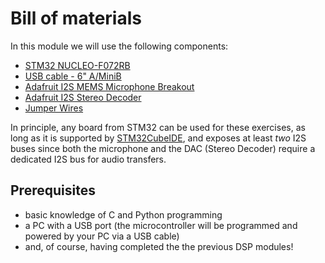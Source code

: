 # Bill of materials

In this module we will use the following components:

* [STM32 NUCLEO-F072RB](https://www.st.com/en/evaluation-tools/nucleo-f072rb.html)
* [USB cable - 6" A/MiniB](https://www.adafruit.com/product/899)
* [Adafruit I2S MEMS Microphone Breakout](https://www.adafruit.com/product/3421)
* [Adafruit I2S Stereo Decoder](https://www.adafruit.com/product/3678)
* [Jumper Wires](https://www.adafruit.com/product/266)

In principle, any board from STM32 can be used for these exercises, as long as it is supported by [STM32CubeIDE](https://www.st.com/en/development-tools/stm32cubeide.html), and exposes at least _two_ I2S buses since both the microphone and the DAC \(Stereo Decoder\) require a dedicated I2S bus for audio transfers.

## Prerequisites

* basic knowledge of C and Python programming
* a PC with a USB port \(the microcontroller will be programmed and powered by your PC via a USB cable\)
* and, of course, having completed the the previous DSP modules!

